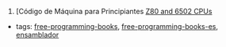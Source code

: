 1. [Código de Máquina para Principiantes [Z80 and 6502 CPUs](http://www.worldofspectrum.org/infoseekid.cgi?id=2000227)
  * tags: [free-programming-books](tags/free-programming-books.md), [free-programming-books-es](tags/free-programming-books-es.md), [ensamblador](tags/ensamblador.md)
